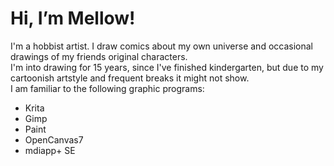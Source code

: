 <h1>Hi, I’m Mellow!</h1>

I'm a hobbist artist. I draw comics about my own universe and occasional drawings of my friends original characters.
<br>
I'm into drawing for 15 years, since I've finished kindergarten, but due to my cartoonish artstyle and frequent breaks it might not show.
<br>
I am familiar to the following graphic programs:
- Krita
- Gimp
- Paint
- OpenCanvas7
- mdiapp+ SE

<!---
MellowTheMarshmallowCat/MellowTheMarshmallowCat is a ✨ special ✨ repository because its `README.md` (this file) appears on your GitHub profile.
You can click the Preview link to take a look at your changes.
--->

